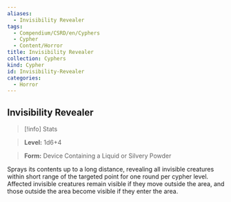 ```yaml
---
aliases:
  - Invisibility Revealer
tags:
  - Compendium/CSRD/en/Cyphers
  - Cypher
  - Content/Horror
title: Invisibility Revealer
collection: Cyphers
kind: Cypher
id: Invisibility-Revealer
categories:
  - Horror
---
```

## Invisibility Revealer    
>[!info] Stats    
> **Level:** 1d6+4    
> **Form:** Device Containing a Liquid or Silvery Powder  
    
Sprays its contents up to a long distance, revealing all invisible creatures within short range of the targeted point for one round per cypher level. Affected invisible creatures remain visible if they move outside the area, and those outside the area become visible if they enter the area.
